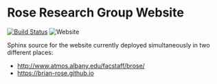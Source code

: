 # Rose Research Group Website

[![Build Status](https://travis-ci.org/brian-rose/brian-rose-site.svg?branch=master)](https://travis-ci.org/brian-rose/brian-rose-site)
![Website](https://img.shields.io/website?url=http%3A%2F%2Fbrian-rose.github.io)

Sphinx source for the website currently deployed simultaneously in two different places:
-  <http://www.atmos.albany.edu/facstaff/brose/>
- <https://brian-rose.github.io>
